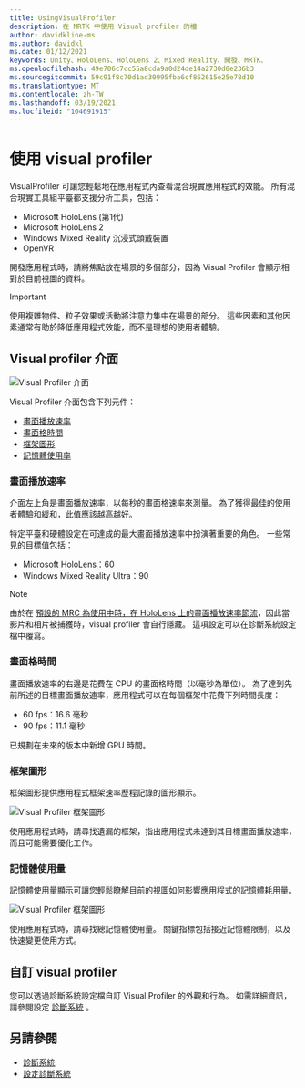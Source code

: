 ```yaml
---
title: UsingVisualProfiler
description: 在 MRTK 中使用 Visual profiler 的檔
author: davidkline-ms
ms.author: davidkl
ms.date: 01/12/2021
keywords: Unity、HoloLens、HoloLens 2、Mixed Reality、開發、MRTK、
ms.openlocfilehash: 49e706c7cc55a8cda9a0d24de14a2730d0e236b3
ms.sourcegitcommit: 59c91f8c70d1ad30995fba6cf862615e25e78d10
ms.translationtype: MT
ms.contentlocale: zh-TW
ms.lasthandoff: 03/19/2021
ms.locfileid: "104691915"
---
```

# <a name="using-the-visual-profiler"></a>使用 visual profiler

VisualProfiler 可讓您輕鬆地在應用程式內查看混合現實應用程式的效能。 所有混合現實工具組平臺都支援分析工具，包括：

- Microsoft HoloLens (第1代) 
- Microsoft HoloLens 2
- Windows Mixed Reality 沉浸式頭戴裝置
- OpenVR

開發應用程式時，請將焦點放在場景的多個部分，因為 Visual Profiler 會顯示相對於目前視圖的資料。

> [!IMPORTANT]
> 使用複雜物件、粒子效果或活動將注意力集中在場景的部分。 這些因素和其他因素通常有助於降低應用程式效能，而不是理想的使用者體驗。

## <a name="visual-profiler-interface"></a>Visual profiler 介面

![Visual Profiler 介面](../Images/Diagnostics/VisualProfiler.png)

Visual Profiler 介面包含下列元件：

- [畫面播放速率](#frame-rate)
- [畫面格時間](#frame-time)
- [框架圖形](#frame-graph)
- [記憶體使用率](#memory-utilization)

### <a name="frame-rate"></a>畫面播放速率

介面左上角是畫面播放速率，以每秒的畫面格速率來測量。 為了獲得最佳的使用者體驗和緩和，此值應該越高越好。

特定平臺和硬體設定在可達成的最大畫面播放速率中扮演著重要的角色。 一些常見的目標值包括：

- Microsoft HoloLens：60
- Windows Mixed Reality Ultra：90

> [!NOTE]
> 由於在 [預設的 MRC 為使用中時，在 HoloLens 上的畫面播放速率節流](https://docs.microsoft.com/windows/mixed-reality/mixed-reality-capture-for-developers#what-to-expect-when-mrc-is-enabled-on-hololens)，因此當影片和相片被捕獲時，visual profiler 會自行隱藏。 這項設定可以在診斷系統設定檔中覆寫。

### <a name="frame-time"></a>畫面格時間

畫面播放速率的右邊是花費在 CPU 的畫面格時間（以毫秒為單位）。 為了達到先前所述的目標畫面播放速率，應用程式可以在每個框架中花費下列時間長度：

- 60 fps：16.6 毫秒
- 90 fps：11.1 毫秒

已規劃在未來的版本中新增 GPU 時間。

### <a name="frame-graph"></a>框架圖形

框架圖形提供應用程式框架速率歷程記錄的圖形顯示。

![Visual Profiler 框架圖形](../Images/Diagnostics/VisualProfilerMissedFrames.png)

使用應用程式時，請尋找遺漏的框架，指出應用程式未達到其目標畫面播放速率，而且可能需要優化工作。

### <a name="memory-utilization"></a>記憶體使用量

記憶體使用量顯示可讓您輕鬆瞭解目前的視圖如何影響應用程式的記憶體耗用量。

![Visual Profiler 框架圖形](../Images/Diagnostics/VisualProfilerMemory.png)

使用應用程式時，請尋找總記憶體使用量。 關鍵指標包括接近記憶體限制，以及快速變更使用方式。

## <a name="customizing-the-visual-profiler"></a>自訂 visual profiler

您可以透過診斷系統設定檔自訂 Visual Profiler 的外觀和行為。 如需詳細資訊，請參閱設定 [診斷系統](ConfiguringDiagnostics.md) 。

## <a name="see-also"></a>另請參閱

- [診斷系統](DiagnosticsSystemGettingStarted.md)
- [設定診斷系統](ConfiguringDiagnostics.md)
